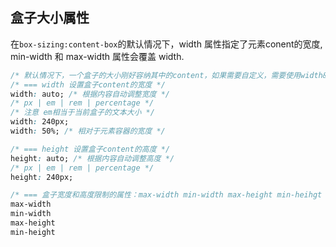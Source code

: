 
## 盒子大小属性
在`box-sizing:content-box`的默认情况下，width 属性指定了元素conent的宽度, min-width 和 max-width 属性会覆盖 width.
```css
/* 默认情况下，一个盒子的大小刚好容纳其中的content，如果需要自定义，需要使用width&height属性 */
/* === width 设置盒子content的宽度 */
width: auto; /* 根据内容自动调整宽度 */
/* px | em | rem | percentage */
/* 注意 em相当于当前盒子的文本大小 */
width: 240px;
width: 50%; /* 相对于元素容器的宽度 */

/* === height 设置盒子content的高度 */
height: auto; /* 根据内容自动调整高度 */
/* px | em | rem | percentage */
height: 240px;

/* === 盒子宽度和高度限制的属性：max-width min-width max-height min-heihgt */
max-width
min-width
max-height
min-height
```